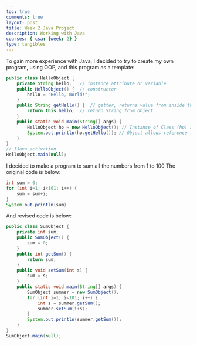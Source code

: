```yaml
---
toc: true
comments: true
layout: post
title: Week 2 Java Project
description: Working with Java
courses: { csa: {week: 2} }
type: tangibles
---
```


To gain more experience with Java, I decided to try to create my own program, using OOP, and this program as a template:

```java
public class HelloObject {
    private String hello;   // instance attribute or variable
    public HelloObject() {  // constructor
        hello = "Hello, World!";
    }
    public String getHello() {  // getter, returns value from inside the object
        return this.hello;  // return String from object
    }
    public static void main(String[] args) {    
        HelloObject ho = new HelloObject(); // Instance of Class (ho) is an Object via "new HelloObject()"
        System.out.println(ho.getHello()); // Object allows reference to public methods and data
    }
}
// IJava activation
HelloObject.main(null);
```

I decided to make a program to sum all the numbers from 1 to 100
The original code is below:

```java
int sum = 0;
for (int i=1; i<101; i++) {
    sum = sum+i;
}
System.out.println(sum)
```

And revised code is below:

```java
public class SumObject {
    private int sum;
    public SumObject() {
        sum = 0;
    }
    public int getSum() {
        return sum;
    }
    public void setSum(int s) {
        sum = s;
    }
    public static void main(String[] args) {
        SumObject summer = new SumObject();
        for (int i=1; i<101; i++) {
            int s = summer.getSum();
            summer.setSum(i+s);
        }
        System.out.println(summer.getSum());
    }
}
SumObject.main(null);
```